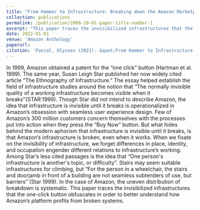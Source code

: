 ```yaml
---
title: "From Hammer to Infrastructure: Breaking down the Amazon Marketplace"
collection: publications
permalink: /publication/2009-10-01-paper-title-number-1
excerpt: "This paper traces the invisibilized infrastructures that the one-click button obfuscates in order to better understand how Amazon’s platform profits from broken systems."
date: 2022-01-01
venue: 'Amazon Anthology'
paperurl: 
citation: 'Pascal, Ulysses (2021). &quot;From Hammer to Infrastructure: Breaking down the Amazon Marketplace.&quot; <u>Amazon Anthology</u>. Paul Smith, Alex Monea, Maillim Santiago eds. (Forthcoming)'
---
```

In 1999, Amazon obtained a patent for the “one click” button (Hartman et al. 1999). The same year, Susan Leigh Star published her now widely cited article “The Ethnography of Infrastructure.” The essay helped establish the field of infrastructure studies around the notion that “The normally invisible quality of a working infrastructure becomes visible when it breaks”{STAR:1999). Though Star did not intend to describe Amazon, the idea that infrastructure is invisible until it breaks is operationalized in Amazon’s obsession with seamless user experience design. Few of Amazon’s 300 million customers concern themselves with the processes put into action when they press the “Buy Now” button. But what hides behind the modern aphorism that infrastructure is invisible until it breaks, is that Amazon’s infrastructure is broken, even when it works. When we fixate on the invisibility of infrastructure, we forget differences in place, identity, and occupation engender different relations to infrastructure’s working. Among Star’s less cited passages is the idea that “One person's infrastructure is another's topic, or difficulty”. Stairs may seem suitable infrastructures for climbing, but “For the person in a wheelchair, the stairs and doorjamb in front of a building are not seamless subtenders of use, but barriers” (Star 1999).  In the case of Amazon, the uneven distribution of breakdown is systematic. This paper traces the invisibilized infrastructures that the one-click button obfuscates in order to better understand how Amazon’s platform profits from broken systems.


